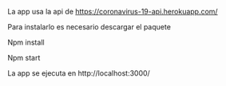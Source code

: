 La app usa la api de https://coronavirus-19-api.herokuapp.com/

Para instalarlo es necesario descargar el paquete

Npm install

Npm start

La app se ejecuta en http://localhost:3000/

